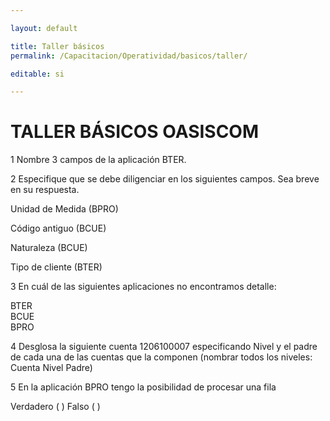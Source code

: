 ```yaml
---

layout: default

title: Taller básicos
permalink: /Capacitacion/Operatividad/basicos/taller/

editable: si

---
```




# TALLER BÁSICOS OASISCOM


1  Nombre 3 campos de la aplicación BTER.  

2  Especifique que se debe diligenciar en los siguientes campos.  Sea breve en su respuesta.  

Unidad de Medida (BPRO)  

Código antiguo (BCUE)  

Naturaleza (BCUE)  

Tipo de cliente (BTER)  

3  En cuál de las siguientes aplicaciones no encontramos detalle:  

BTER  
BCUE  
BPRO  

4  Desglosa la siguiente cuenta 1206100007 especificando Nivel y el padre de cada una de las cuentas que la componen (nombrar todos los niveles:  Cuenta		Nivel		Padre)

5  En la aplicación BPRO tengo la posibilidad de procesar una fila  

Verdadero ( ) Falso ( )  













